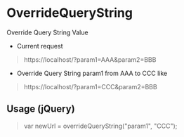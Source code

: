 # OverrideQueryString
Override Query String Value

+ Current request
> https://localhost/?param1=AAA&param2=BBB

+ Override Query String param1 from AAA to CCC like 
>https://localhost/?param1=CCC&param2=BBB

## Usage (jQuery)
>var newUrl = overrideQueryString("param1", "CCC");
